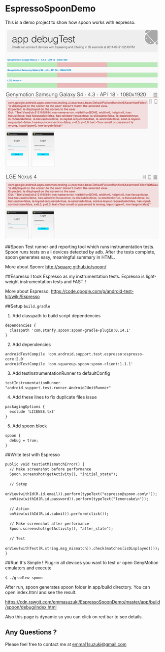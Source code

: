 EspressoSpoonDemo
=================

This is a demo project to show how spoon works with espresso.

<img src="https://raw.githubusercontent.com/emmasuzuki/EspressoSpoonDemo/master/demo1.png" width="500">

<img src="https://raw.githubusercontent.com/emmasuzuki/EspressoSpoonDemo/master/demo2.png" width="500">

##Spoon
Test runner and reporting tool which runs instrumentation tests.
Spoon runs tests on all devices detected by adb.
After the tests complete, spoon generates easy, meaningful summary in HTML.

More about Spoon: http://square.github.io/spoon/

##Espresso
I took Espresso as my instrumentation tests.
Espresso is light-weight instrumentation tests and FAST ! 

More about Espresso: https://code.google.com/p/android-test-kit/wiki/Espresso

##Setup
`build.gradle`

1. Add classpath to build script dependencies
  ```
  dependencies {
    classpath 'com.stanfy.spoon:spoon-gradle-plugin:0.14.1'
  }
  ```
  
2. Add dependencies
  ```
  androidTestCompile 'com.android.support.test.espresso:espresso-core:2.0'
  androidTestCompile 'com.squareup.spoon:spoon-client:1.1.1'
  ```

3. Add testInstrumentationRunner to defaultConfig
  ```
  testInstrumentationRunner "android.support.test.runner.AndroidJUnitRunner"
  ```

4. Add these lines to fix duplicate files issue
  ```
  packagingOptions {
    exclude 'LICENSE.txt'
  }
  ```

5. Add spoon block
  ```
  spoon {
    debug = true;
  }
  ```

##Write test with Espresso
  ```
  public void testSetMismatchError() {
    // Make screenshot before performance
    Spoon.screenshot(getActivity(), "initial_state");
  
    // Setup
    onView(withId(R.id.email)).perform(typeText("espresso@spoon.com\n"));
    onView(withId(R.id.password)).perform(typeText("lemoncake\n"));
  
    // Action
    onView(withId(R.id.submit)).perform(click());
  
    // Make screenshot after performance
    Spoon.screenshot(getActivity(), "after_state");    
  
    // Test
    onView(withText(R.string.msg_mismatch)).check(matches(isDisplayed()));
  }
  ```

##Run
It's Simple ! Plug-in all devices you want to test or open GenyMotion emulators and execute

`$ ./gradlew spoon`


After run, spoon generates spoon folder in app/build directory.
You can open index.html and see the result.

https://cdn.rawgit.com/emmasuzuki/EspressoSpoonDemo/master/app/build/spoon/debug/index.html

Also this page is dynamic so you can click on red bar to see details.


## Any Questions ? 
Please feel free to contact me at emma11suzuki@gmail.com
